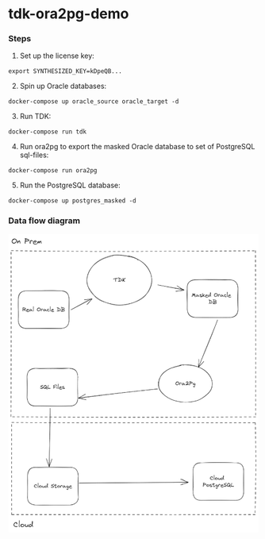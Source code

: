 # tdk-ora2pg-demo

### Steps

1. Set up the license key:
```
export SYNTHESIZED_KEY=kDpeQB...
```

2. Spin up Oracle databases:
```
docker-compose up oracle_source oracle_target -d
```

3. Run TDK:
```
docker-compose run tdk
```

4. Run ora2pg to export the masked Oracle database to set of PostgreSQL sql-files:
```
docker-compose run ora2pg
```

5. Run the PostgreSQL database:
```
docker-compose up postgres_masked -d
```

### Data flow diagram

![data flow diagram](diagram.png)
